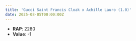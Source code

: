 ```yaml
---
title: 'Gucci Saint Francis Cloak x Achille Lauro (1.0)'
date: 2025-08-05T00:00:00Z
---
```

- **RAP**: 2280
- **Value**: -1
